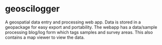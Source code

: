 # geoscilogger
A geospatial data entry and processing web app. Data is stored in a geopackage for easy export and portability. The webapp has a data/sample processing blog/log form which tags samples and survey areas. This also contains a map viewer to view the data.
